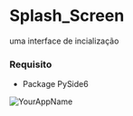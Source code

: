 # Splash_Screen
 uma interface de incialização
 
 ### Requisito
* Package PySide6


![YourAppName](https://user-images.githubusercontent.com/108186371/194675057-c635a967-d95a-4fbf-ae5a-03e6a62f37af.PNG)
